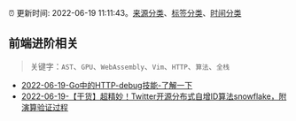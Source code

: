 :alarm_clock: 更新时间: 2022-06-19 11:11:43。[来源分类](../README.md)、[标签分类](../TAGS.md)、[时间分类](../TIMELINE.md)

## 前端进阶相关


> 关键字：`AST`、`GPU`、`WebAssembly`、`Vim`、`HTTP`、`算法`、`全栈`



- [2022-06-19-Go中的HTTP-debug技能-了解一下](https://toutiao.io/k/44dmmcz) 
- [2022-06-19-【干货】超精妙！Twitter开源分布式自增ID算法snowflake，附演算验证过程](https://toutiao.io/k/bz22qgc) 